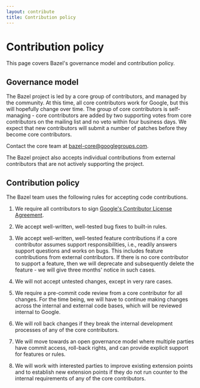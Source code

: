 ```yaml
---
layout: contribute
title: Contribution policy
---
```


# Contribution policy

This page covers Bazel's governance model and contribution policy.

## Governance model

The Bazel project is led by a core group of contributors,  and managed by the
community. At this time, all core contributors work for Google, but this will hopefully
change over time. The group of core contributors is self-managing - core contributors are added by two
supporting votes from core contributors on the mailing list and no veto within four business days.
We expect that new contributors will submit a number of patches before they become core
contributors.

Contact the core team at <a href="mailto:bazel-core@googlegroups.com">
bazel-core@googlegroups.com</a>.

The Bazel project also accepts individual contributions from external
contributors that are not actively supporting the project.

## Contribution policy

The Bazel team uses the following rules for accepting code contributions.

1. We require all contributors to sign [Google's Contributor License
   Agreement](https://cla.developers.google.com/).

1. We accept well-written, well-tested bug fixes to built-in rules.

1. We accept well-written, well-tested feature contributions if a core contributor assumes support
   responsibilities, i.e., readily answers support questions and works on bugs. This includes
   feature contributions from external contributors. If there is no core contributor to support a
   feature, then we will deprecate and subsequently delete the feature - we will give three months'
   notice in such cases.

1. We will not accept untested changes, except in very rare cases.

1. We require a pre-commit code review from a core contributor for all changes. For the time being,
   we will have to continue making changes across the internal and external code bases, which will
   be reviewed internal to Google.

1. We will roll back changes if they break the internal development processes of any of the core
   contributors.

1. We will move towards an open governance model where multiple parties have commit access,
   roll-back rights, and can provide explicit support for features or rules.

1. We will work with interested parties to improve existing extension points and to establish new
    extension points if they do not run counter to the internal requirements of any of the core
    contributors.
